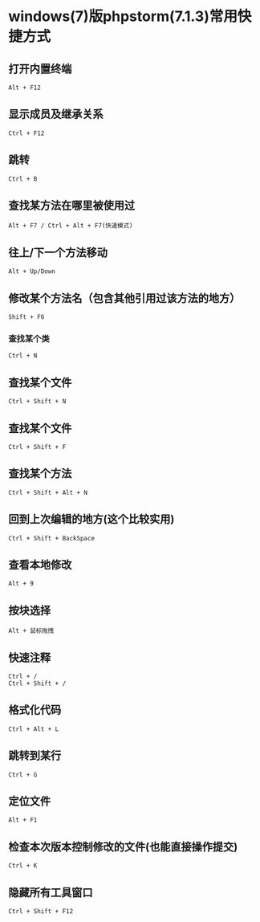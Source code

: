 # windows(7)版phpstorm(7.1.3)常用快捷方式

## 打开内置终端

```
Alt + F12
```

## 显示成员及继承关系

```
Ctrl + F12
```

## 跳转

```
Ctrl + B
```

## 查找某方法在哪里被使用过

```
Alt + F7 / Ctrl + Alt + F7(快速模式)
```

## 往上/下一个方法移动

```
Alt + Up/Down
```

## 修改某个方法名（包含其他引用过该方法的地方）

```
Shift + F6
```

### 查找某个类

```
Ctrl + N
```

## 查找某个文件

```
Ctrl + Shift + N
```

## 查找某个文件

```
Ctrl + Shift + F
```

## 查找某个方法

```
Ctrl + Shift + Alt + N
```

## 回到上次编辑的地方(这个比较实用)

```
Ctrl + Shift + BackSpace

```

## 查看本地修改

```
Alt + 9
```

## 按块选择

```
Alt + 鼠标拖拽
```

## 快速注释

```
Ctrl + /
Ctrl + Shift + /
```

## 格式化代码

```
Ctrl + Alt + L
```

## 跳转到某行

```
Ctrl + G
```

## 定位文件

```
Alt + F1
```

## 检查本次版本控制修改的文件(也能直接操作提交)

```
Ctrl + K
```

## 隐藏所有工具窗口

```
Ctrl + Shift + F12
```
